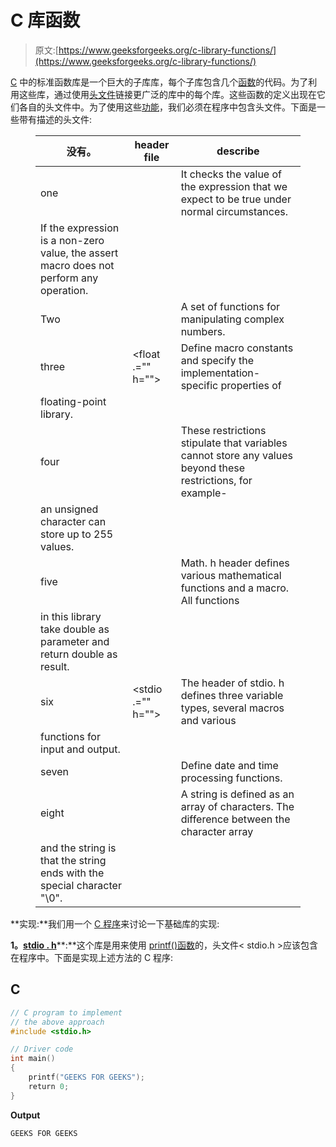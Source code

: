 # C 库函数

> 原文:[https://www.geeksforgeeks.org/c-library-functions/](https://www.geeksforgeeks.org/c-library-functions/)

[C](https://www.geeksforgeeks.org/c-language-set-1-introduction/) 中的标准函数库是一个巨大的子库库，每个子库包含几个[函数](https://www.geeksforgeeks.org/functions-in-c/)的代码。为了利用这些库，通过使用[头文件](https://www.geeksforgeeks.org/header-files-in-c-cpp-and-its-uses/)链接更广泛的库中的每个库。这些函数的定义出现在它们各自的头文件中。为了使用这些[功能](https://www.geeksforgeeks.org/functions-in-c/)，我们必须在程序中包含头文件。下面是一些带有描述的头文件:

<figure class="table">

| 没有。 | header file | describe |
| --- | --- | --- |
| one |  | It checks the value of the expression that we expect to be true under normal circumstances.
If the expression is a non-zero value, the assert macro does not perform any operation. |
| Two |  | A set of functions for manipulating complex numbers. |
| three | <float .="" h=""></float> | Define macro constants and specify the implementation-specific properties of
floating-point library. |
| four |  | These restrictions stipulate that variables cannot store any values beyond these restrictions, for example-
an unsigned character can store up to 255 values. |
| five |  | Math. h header defines various mathematical functions and a macro. All functions
in this library take double as parameter and return double as result. |
| six | <stdio .="" h=""></stdio> | The header of stdio. h defines three variable types, several macros and various
functions for input and output. |
| seven |  | Define date and time processing functions. |
| eight |  | A string is defined as an array of characters. The difference between the character array
and the string is that the string ends with the special character "\0". |

</figure>

**实现:**我们用一个 [C 程序](https://www.geeksforgeeks.org/c/)来讨论一下基础库的实现:

**1。**[**stdio . h**](https://www.geeksforgeeks.org/whats-difference-between-and/)**:**这个库是用来使用 [printf()函数](https://www.geeksforgeeks.org/return-values-of-printf-and-scanf-in-c-cpp/)的，头文件< stdio.h >应该包含在程序中。下面是实现上述方法的 C 程序:

## C

```cpp
// C program to implement
// the above approach
#include <stdio.h>

// Driver code
int main()
{
    printf("GEEKS FOR GEEKS");
    return 0;
}
```

**Output**

```cpp
GEEKS FOR GEEKS
```